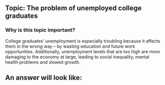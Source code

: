 ## Topic: **The problem of unemployed college graduates**

### Why is this topic important?
College graduates’ unemployment is especially troubling because it affects them in the wrong way – by wasting education and future work opportunities. Additionally, unemployment levels that are too high are more damaging to the economy at large, leading to social inequality, mental health problems and slowed growth.

## An answer will look like:


